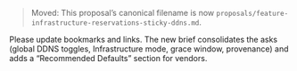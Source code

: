 > Moved: This proposal’s canonical filename is now `proposals/feature-infrastructure-reservations-sticky-ddns.md`.

Please update bookmarks and links. The new brief consolidates the asks (global DDNS toggles, Infrastructure mode, grace window, provenance) and adds a “Recommended Defaults” section for vendors.

